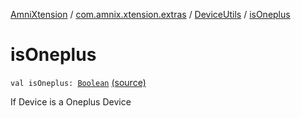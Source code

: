 [AmniXtension](../../index.md) / [com.amnix.xtension.extras](../index.md) / [DeviceUtils](index.md) / [isOneplus](./is-oneplus.md)

# isOneplus

`val isOneplus: `[`Boolean`](https://kotlinlang.org/api/latest/jvm/stdlib/kotlin/-boolean/index.html) [(source)](https://github.com/AmniX/AmniXTension/tree/master/AmniXtension/src/main/java/com/amnix/xtension/extras/DeviceUtils.kt#L84)

If Device is a Oneplus Device

